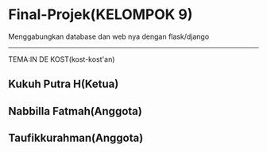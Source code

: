 # Final-Projek(KELOMPOK 9)
Menggabungkan database dan web nya dengan flask/django
<hr>
TEMA:IN DE KOST(kost-kost'an)
<h2>Kukuh Putra H(Ketua)</h2>
<h2>Nabbilla Fatmah(Anggota)</h2>
<h2>Taufikkurahman(Anggota)</h2>
